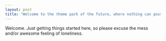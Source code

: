 ```yaml
---
layout: post
title: "Welcome to the theme park of the future, where nothing can possiblie go wrong"
---
```


Welcome.  Just getting things started here, so please excuse the mess and/or awesome feeling of loneliness.
